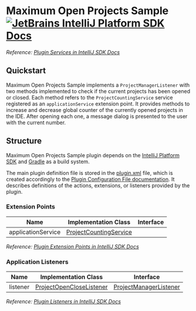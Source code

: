 # Maximum Open Projects Sample [![JetBrains IntelliJ Platform SDK Docs](https://jb.gg/badges/docs.svg)][docs]
*Reference: [Plugin Services in IntelliJ SDK Docs][docs:plugin_services]*

## Quickstart

Maximum Open Projects Sample implements a `ProjectManagerListener` with two methods implemented to check if the current
projects has been opened or closed. Each method refers to the `ProjectCountingService` service registered
as an `applicationService` extension point. It provides methods to increase and decrease global counter of the currently
opened projects in the IDE. After opening each one, a message dialog is presented to the user with the current number.

## Structure

Maximum Open Projects Sample
plugin depends on the [IntelliJ Platform SDK][docs] and [Gradle][docs:gradle] as a build system.

The main plugin definition file is stored in the [plugin.xml][file:plugin.xml] file, which is created accordingly
to the [Plugin Configuration File documentation][docs:plugin.xml]. It describes definitions of the actions, extensions,
or listeners provided by the plugin.

### Extension Points

| Name               | Implementation Class                                  | Interface                                      |
| ------------------ | ----------------------------------------------------- | ---------------------------------------------- |
| applicationService | [ProjectCountingService][file:ProjectCountingService] |                                                |

*Reference: [Plugin Extension Points in IntelliJ SDK Docs][docs:ep]*

### Application Listeners

| Name     | Implementation Class                                      | Interface                                            |
| -------- | --------------------------------------------------------- | ---------------------------------------------------- |
| listener | [ProjectOpenCloseListener][file:ProjectOpenCloseListener] | [ProjectManagerListener][sdk:ProjectManagerListener] |

*Reference: [Plugin Listeners in IntelliJ SDK Docs][docs:listeners]*

[docs]: https://www.jetbrains.org/intellij/sdk/docs
[docs:actions]: https://www.jetbrains.org/intellij/sdk/docs/basics/action_system.html
[docs:plugin_services]: https://jetbrains.org/intellij/sdk/docs/basics/plugin_structure/plugin_services.html
[docs:ep]: https://www.jetbrains.org/intellij/sdk/docs/basics/plugin_structure/plugin_extensions.html
[docs:gradle]: https://www.jetbrains.org/intellij/sdk/docs/tutorials/build_system.html
[docs:plugin.xml]: https://www.jetbrains.org/intellij/sdk/docs/basics/plugin_structure/plugin_configuration_file.html
[docs:listeners]: https://jetbrains.org/intellij/sdk/docs/basics/plugin_structure/plugin_listeners.html

[file:plugin.xml]: ./src/main/resources/META-INF/plugin.xml
[file:ProjectCountingService]: ./src/main/java/org/intellij/sdk/maxOpenProjects/ProjectCountingService.java
[file:ProjectOpenCloseListener]: ./src/main/java/org/intellij/sdk/maxOpenProjects/ProjectOpenCloseListener.java

[sdk:ProjectManagerListener]: upsource:///platform/projectModel-api/src/com/intellij/openapi/project/ProjectManagerListener.java
